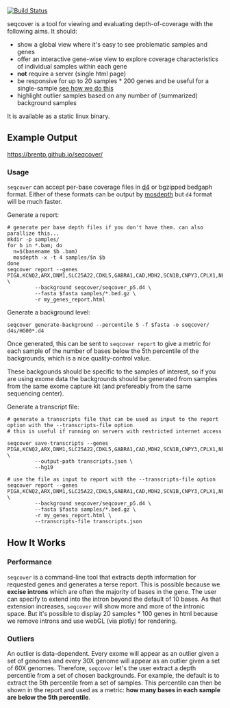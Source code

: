 [![Build Status](https://github.com/brentp/seqcover/workflows/tests/badge.svg?branch=master)](https://github.com/brentp/seqcover/actions)

seqcover is a tool for viewing and evaluating depth-of-coverage with the following aims. It should:

 - show a global view where it's easy to see problematic samples and genes
 - offer an interactive gene-wise view to explore coverage characteristics of individual samples within each gene
 - **not** require a server (single html page)
 - be responsive for up to 20 samples * 200 genes and be useful for a single-sample [see how we do this](#how-it-works)
 - highlight outlier samples based on any number of (summarized) background samples

It is available as a static linux binary.

## Example Output

https://brentp.github.io/seqcover/

### Usage

`seqcover` can accept per-base coverage files in [d4](https://github.com/38/d4-format) or bgzipped bedgaph format. Either of
these formats can be output by [mosdepth](https://github.com/brentp/mosdepth) but `d4` format will be much faster.

Generate a report:
```
# generate per base depth files if you don't have them. can also parallize this...
mkdir -p samples/
for b in *.bam; do
  n=$(basename $b .bam)
  mosdepth -x -t 4 samples/$n $b
done
seqcover report --genes PIGA,KCNQ2,ARX,DNM1,SLC25A22,CDKL5,GABRA1,CAD,MDH2,SCN1B,CNPY3,CPLX1,NEB,HNRNPA1,CCDC39,AIFM1,CHCHD10 \
		 --background seqcover/seqcover_p5.d4 \
		 --fasta $fasta samples/*.bed.gz \
		 -r my_genes_report.html
```

Generate a background level:
```
seqcover generate-background --percentile 5 -f $fasta -o seqcover/ d4s/HG00*.d4
```
Once generated, this can be sent to `seqcover report` to give a metric for each sample
of the number of bases below the 5th percentile of the backgrounds, which is a nice quality-control
value. 

These backgounds should be specific to the samples of interest, so if you are using exome data
the backgrounds should be generated from samples from the same exome capture kit (and prefereably
from the same sequencing center).

Generate a transcript file:
```
# generate a transcripts file that can be used as input to the report option with the --transcripts-file option
# this is useful if running on servers with restricted internet access

seqcover save-transcripts --genes PIGA,KCNQ2,ARX,DNM1,SLC25A22,CDKL5,GABRA1,CAD,MDH2,SCN1B,CNPY3,CPLX1,NEB,HNRNPA1,CCDC39,AIFM1,CHCHD10 \
		 --output-path transcripts.json \
		 --hg19

# use the file as input to report with the --transcripts-file option
seqcover report --genes PIGA,KCNQ2,ARX,DNM1,SLC25A22,CDKL5,GABRA1,CAD,MDH2,SCN1B,CNPY3,CPLX1,NEB,HNRNPA1,CCDC39,AIFM1,CHCHD10 \
		 --background seqcover/seqcover_p5.d4 \
		 --fasta $fasta samples/*.bed.gz \
		 -r my_genes_report.html \
		 --transcripts-file transcripts.json
```

## How It Works

### Performance

`seqcover` is a command-line tool that extracts depth information for requested genes and generates a terse report.
This is possible because we **excise introns** which are often the majority of bases in the gene. The user can specify to extend
into the intron beyond the default of 10 bases. As that extension increases, `seqcover` will show more and more of the intronic space.
But it's possible to display 20 samples * 100 genes in html because we remove introns and use webGL (via plotly) for rendering.

### Outliers

An outlier is data-dependent. Every exome will appear as an outlier given a set of genomes and every 30X genome will
appear as an outlier given a set of 60X genomes. Therefore, `seqcover` let's the user extract a depth percentile from a set
of chosen backgrounds. For example, the default is to extract the 5th percentile from a set of samples. This percentile can then
be shown in the report and used as a metric: **how many bases in each sample are below the 5th percentile**.

